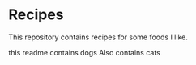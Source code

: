 # Recipes

This repository contains recipes for some foods I like.


this readme contains dogs
Also contains cats

